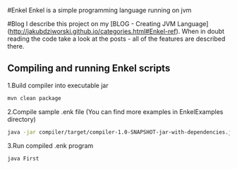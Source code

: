 #Enkel
Enkel is a simple programming language running on jvm

#Blog 
I describe this project on my [BLOG - Creating JVM Language] (http://jakubdziworski.github.io/categories.html#Enkel-ref).
When in doubt reading the code take a look at the posts - all of the features are described there.

## Compiling and running Enkel scripts
1.Build compiler into executable jar

```bash
mvn clean package
```
2.Compile sample .enk file (You can find more examples in EnkelExamples directory)

```bash
java -jar compiler/target/compiler-1.0-SNAPSHOT-jar-with-dependencies.jar  EnkelExamples/DefaultParamTest.enk
```

3.Run compiled .enk program

```bash
java First
```
